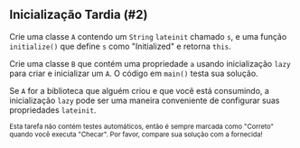 ## Inicialização Tardia (#2)

Crie uma classe `A` contendo um `String` `lateinit` chamado `s`, e uma função
`initialize()` que define `s` como "Initialized" e retorna `this`.

Crie uma classe `B` que contém uma propriedade `a` usando inicialização `lazy` para
criar e inicializar um `A`. O código em `main()` testa sua solução.

Se `A` for a biblioteca que alguém criou e que você está consumindo,
a inicialização `lazy` pode ser uma maneira conveniente de configurar suas propriedades `lateinit`.

<sub> Esta tarefa não contém testes automáticos,
então é sempre marcada como "Correto" quando você executa "Checar".
Por favor, compare sua solução com a fornecida! </sub>